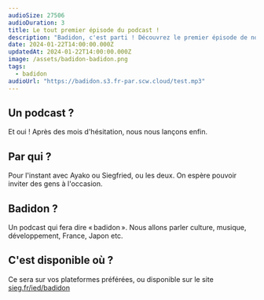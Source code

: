 ```yaml
---
audioSize: 27506
audioDuration: 3
title: Le tout premier épisode du podcast !
description: "Badidon, c'est parti ! Découvrez le premier épisode de notre podcast."
date: 2024-01-22T14:00:00.000Z
updatedAt: 2024-01-22T14:00:00.000Z
image: /assets/badidon-badidon.png
tags:
  - badidon
audioUrl: "https://badidon.s3.fr-par.scw.cloud/test.mp3"
---
```


## Un podcast ?

Et oui ! Après des mois d'hésitation, nous nous lançons enfin.

## Par qui ?

Pour l'instant avec Ayako ou Siegfried, ou les deux. On espère pouvoir inviter des gens à l'occasion.

## Badidon ?

Un podcast qui fera dire « badidon ». Nous allons parler culture, musique, développement, France, Japon etc.

## C'est disponible où ?

Ce sera sur vos plateformes préférées, ou disponible sur le site [sieg.fr/ied/badidon](https://sieg.fr/ied/badidon)
